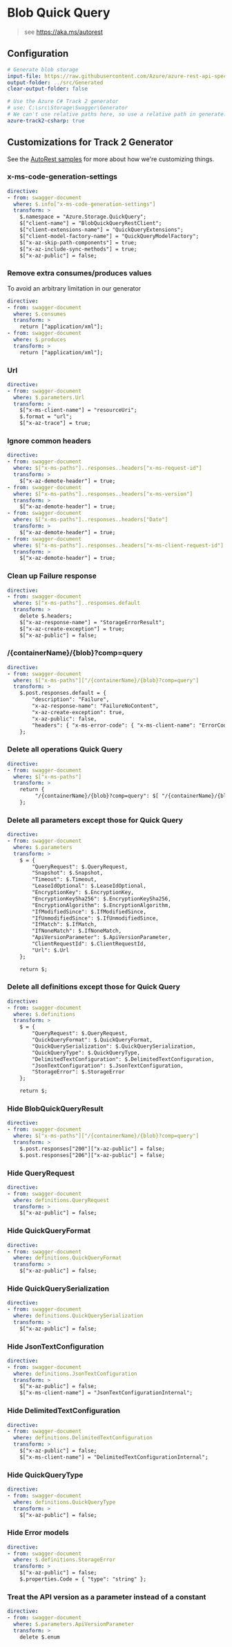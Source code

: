 # Blob Quick Query
> see https://aka.ms/autorest

## Configuration
``` yaml
# Generate blob storage
input-file: https://raw.githubusercontent.com/Azure/azure-rest-api-specs/storage-dataplane-preview/specification/storage/data-plane/Microsoft.BlobStorage/preview/2019-12-12/blob.json
output-folder: ../src/Generated
clear-output-folder: false

# Use the Azure C# Track 2 generator
# use: C:\src\Storage\Swagger\Generator
# We can't use relative paths here, so use a relative path in generate.ps1
azure-track2-csharp: true
```

## Customizations for Track 2 Generator
See the [AutoRest samples](https://github.com/Azure/autorest/tree/master/Samples/3b-custom-transformations)
for more about how we're customizing things.

### x-ms-code-generation-settings
``` yaml
directive:
- from: swagger-document
  where: $.info["x-ms-code-generation-settings"]
  transform: >
    $.namespace = "Azure.Storage.QuickQuery";
    $["client-name"] = "BlobQuickQueryRestClient";
    $["client-extensions-name"] = "QuickQueryExtensions";
    $["client-model-factory-name"] = "QuickQueryModelFactory";
    $["x-az-skip-path-components"] = true;
    $["x-az-include-sync-methods"] = true;
    $["x-az-public"] = false;
```

### Remove extra consumes/produces values
To avoid an arbitrary limitation in our generator
``` yaml
directive:
- from: swagger-document
  where: $.consumes
  transform: >
    return ["application/xml"];
- from: swagger-document
  where: $.produces
  transform: >
    return ["application/xml"];
```

### Url
``` yaml
directive:
- from: swagger-document
  where: $.parameters.Url
  transform: >
    $["x-ms-client-name"] = "resourceUri";
    $.format = "url";
    $["x-az-trace"] = true;
```

### Ignore common headers
``` yaml
directive:
- from: swagger-document
  where: $["x-ms-paths"]..responses..headers["x-ms-request-id"]
  transform: >
    $["x-az-demote-header"] = true;
- from: swagger-document
  where: $["x-ms-paths"]..responses..headers["x-ms-version"]
  transform: >
    $["x-az-demote-header"] = true;
- from: swagger-document
  where: $["x-ms-paths"]..responses..headers["Date"]
  transform: >
    $["x-az-demote-header"] = true;
- from: swagger-document
  where: $["x-ms-paths"]..responses..headers["x-ms-client-request-id"]
  transform: >
    $["x-az-demote-header"] = true;
```

### Clean up Failure response
``` yaml
directive:
- from: swagger-document
  where: $["x-ms-paths"]..responses.default
  transform: >
    delete $.headers;
    $["x-az-response-name"] = "StorageErrorResult";
    $["x-az-create-exception"] = true;
    $["x-az-public"] = false;
```

### /{containerName}/{blob}?comp=query
``` yaml
directive:
- from: swagger-document
  where: $["x-ms-paths"]["/{containerName}/{blob}?comp=query"]
  transform: >
    $.post.responses.default = {
        "description": "Failure",
        "x-az-response-name": "FailureNoContent",
        "x-az-create-exception": true,
        "x-az-public": false,
        "headers": { "x-ms-error-code": { "x-ms-client-name": "ErrorCode", "type": "string" } }
    };
```

### Delete all operations Quick Query
``` yaml
directive:
- from: swagger-document
  where: $["x-ms-paths"]
  transform: >
    return {
         "/{containerName}/{blob}?comp=query": $[ "/{containerName}/{blob}?comp=query"],
    };
```

### Delete all parameters except those for Quick Query
``` yaml
directive:
- from: swagger-document
  where: $.parameters
  transform: >
    $ = {
        "QueryRequest": $.QueryRequest,
        "Snapshot": $.Snapshot,
        "Timeout": $.Timeout,
        "LeaseIdOptional": $.LeaseIdOptional,
        "EncryptionKey": $.EncryptionKey,
        "EncryptionKeySha256": $.EncryptionKeySha256,
        "EncryptionAlgorithm": $.EncryptionAlgorithm,
        "IfModifiedSince": $.IfModifiedSince,
        "IfUnmodifiedSince": $.IfUnmodifiedSince,
        "IfMatch": $.IfMatch,
        "IfNoneMatch": $.IfNoneMatch,
        "ApiVersionParameter": $.ApiVersionParameter,
        "ClientRequestId": $.ClientRequestId,
        "Url": $.Url
    };

    return $;
```

### Delete all definitions except those for Quick Query
``` yaml
directive:
- from: swagger-document
  where: $.definitions
  transform: >
    $ = {
        "QueryRequest": $.QueryRequest,
        "QuickQueryFormat": $.QuickQueryFormat,
        "QuickQuerySerialization": $.QuickQuerySerialization,
        "QuickQueryType": $.QuickQueryType,
        "DelimitedTextConfiguration": $.DelimitedTextConfiguration,
        "JsonTextConfiguration": $.JsonTextConfiguration,
        "StorageError": $.StorageError
    };

    return $;
```

### Hide BlobQuickQueryResult
``` yaml
directive:
- from: swagger-document
  where: $["x-ms-paths"]["/{containerName}/{blob}?comp=query"]
  transform: >
    $.post.responses["200"]["x-az-public"] = false;
    $.post.responses["206"]["x-az-public"] = false;
```

### Hide QueryRequest
``` yaml
directive:
- from: swagger-document
  where: definitions.QueryRequest
  transform: >
    $["x-az-public"] = false;
```

### Hide QuickQueryFormat
``` yaml
directive:
- from: swagger-document
  where: definitions.QuickQueryFormat
  transform: >
    $["x-az-public"] = false;
```

### Hide QuickQuerySerialization
``` yaml
directive:
- from: swagger-document
  where: definitions.QuickQuerySerialization
  transform: >
    $["x-az-public"] = false;
```

### Hide JsonTextConfiguration
``` yaml
directive:
- from: swagger-document
  where: definitions.JsonTextConfiguration
  transform: >
    $["x-az-public"] = false;
    $["x-ms-client-name"] = "JsonTextConfigurationInternal";
```

### Hide DelimitedTextConfiguration
``` yaml
directive:
- from: swagger-document
  where: definitions.DelimitedTextConfiguration
  transform: >
    $["x-az-public"] = false;
    $["x-ms-client-name"] = "DelimitedTextConfigurationInternal";
```

### Hide QuickQueryType
``` yaml
directive:
- from: swagger-document
  where: definitions.QuickQueryType
  transform: >
    $["x-az-public"] = false;
```

### Hide Error models
``` yaml
directive:
- from: swagger-document
  where: $.definitions.StorageError
  transform: >
    $["x-az-public"] = false;
    $.properties.Code = { "type": "string" };
```

### Treat the API version as a parameter instead of a constant
``` yaml
directive:
- from: swagger-document
  where: $.parameters.ApiVersionParameter
  transform: >
    delete $.enum
```
